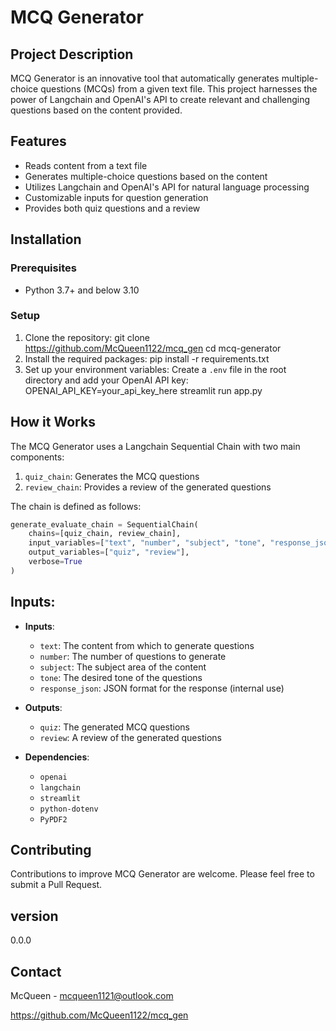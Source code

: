 # MCQ Generator

## Project Description
MCQ Generator is an innovative tool that automatically generates multiple-choice questions (MCQs) from a given text file. This project harnesses the power of Langchain and OpenAI's API to create relevant and challenging questions based on the content provided.

## Features
- Reads content from a text file
- Generates multiple-choice questions based on the content
- Utilizes Langchain and OpenAI's API for natural language processing
- Customizable inputs for question generation
- Provides both quiz questions and a review

## Installation

### Prerequisites
- Python 3.7+ and below 3.10

### Setup
1. Clone the repository:
    git clone https://github.com/McQueen1122/mcq_gen cd mcq-generator
2. Install the required packages:
    pip install -r requirements.txt
3. Set up your environment variables:
    Create a `.env` file in the root directory and add your OpenAI API key:
    OPENAI_API_KEY=your_api_key_here
    streamlit run app.py


## How it Works
The MCQ Generator uses a Langchain Sequential Chain with two main components:
1. `quiz_chain`: Generates the MCQ questions
2. `review_chain`: Provides a review of the generated questions

The chain is defined as follows:
```python
generate_evaluate_chain = SequentialChain(
    chains=[quiz_chain, review_chain],
    input_variables=["text", "number", "subject", "tone", "response_json"],
    output_variables=["quiz", "review"],
    verbose=True
)
```
## Inputs:

- **Inputs**:
    - `text`: The content from which to generate questions
    - `number`: The number of questions to generate
    - `subject`: The subject area of the content
    - `tone`: The desired tone of the questions
    - `response_json`: JSON format for the response (internal use)

- **Outputs**:
    - `quiz`: The generated MCQ questions
    - `review`: A review of the generated questions

- **Dependencies**:
    - `openai`
    - `langchain`
    - `streamlit`
    - `python-dotenv`
    - `PyPDF2`

## Contributing
Contributions to improve MCQ Generator are welcome. Please feel free to submit a Pull Request.

## version
0.0.0   

## Contact
McQueen - mcqueen1121@outlook.com

https://github.com/McQueen1122/mcq_gen
